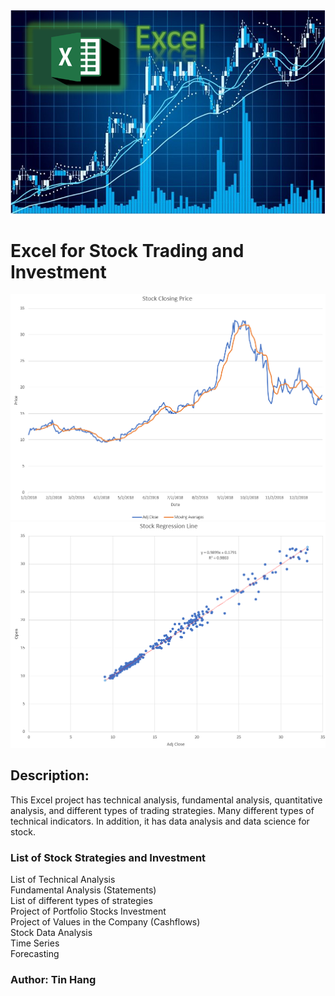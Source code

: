 <img src="TitleExcel.PNG">

# Excel for Stock Trading and Investment

<img src="Excel_Chart.PNG">
<img src="Excel_RL.PNG">

## Description:
This Excel project has technical analysis, fundamental analysis, quantitative analysis, and different types of trading strategies. Many different types of technical indicators. In addition, it has data analysis and data science for stock.

### List of Stock Strategies and Investment  
List of Technical Analysis  
Fundamental Analysis (Statements)  
List of different types of strategies  
Project of Portfolio Stocks Investment  
Project of Values in the Company (Cashflows)  
Stock Data Analysis  
Time Series  
Forecasting  

### Author: Tin Hang
